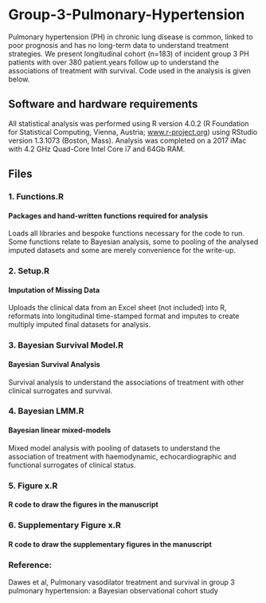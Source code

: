 # Group-3-Pulmonary-Hypertension
Pulmonary hypertension (PH) in chronic lung disease is common, linked to poor prognosis and has no long-term data to understand treatment strategies. We present longitudinal cohort (n=183) of incident group 3 PH patients with over 380 patient.years follow up to understand the associations of treatment with survival. Code used in the analysis is given below.

## Software and hardware requirements
All statistical analysis was performed using R version 4.0.2 (R Foundation for Statistical Computing, Vienna, Austria; www.r-project.org) using RStudio version 1.3.1073 (Boston, Mass). Analysis was completed on a 2017 iMac with 4.2 GHz Quad-Core Intel Core i7 and 64Gb RAM.

## Files
### 1. Functions.R
#### Packages and hand-written functions required for analysis
Loads all libraries and bespoke functions necessary for the code to run. Some functions relate to Bayesian analysis, some to pooling of the analysed imputed datasets and some are merely convenience for the write-up.

### 2. Setup.R
#### Imputation of Missing Data
Uploads the clinical data from an Excel sheet (not included) into R, reformats into longitudinal time-stamped format and imputes to create multiply imputed final datasets for analysis.

### 3. Bayesian Survival Model.R
#### Bayesian Survival Analysis
Survival analysis to understand the associations of treatment with other clinical surrogates and survival.

### 4. Bayesian LMM.R
#### Bayesian linear mixed-models
Mixed model analysis with pooling of datasets to understand the association of treatment with haemodynamic, echocardiographic and functional surrogates of clinical status.

### 5. Figure x.R
#### R code to draw the figures in the manuscript

### 6. Supplementary Figure x.R
#### R code to draw the supplementary figures in the manuscript

### Reference:
Dawes et al, Pulmonary vasodilator treatment and survival in group 3 pulmonary hypertension: a Bayesian observational cohort study



